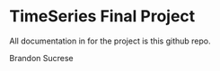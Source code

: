 # TimeSeries Final Project

All documentation in for the project is this github repo.

Brandon Sucrese
